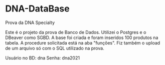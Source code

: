 # DNA-DataBase
Prova da DNA Specialty


Este é o projeto da prova de Banco de Dados. Utilizei o Postgres e o DBeaver como SGBD.
A base foi criada e foram inseridos 100 produtos na tabela. A procedure solicitada está na aba "funções". 
Fiz também o upload de um arquivo só com o SQL utilizado na prova.

Usuário no BD: dna 
Senha: dna2021
